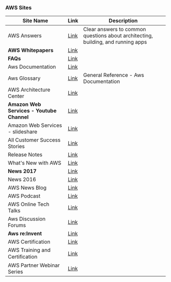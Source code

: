 ### AWS Sites

| Site Name | Link | Description |
| --- | --- | --- |
| AWS Answers | [Link](https://aws.amazon.com/answers/) | Clear answers to common questions about architecting, building, and running apps  |
| **AWS Whitepapers** | [Link](https://aws.amazon.com/whitepapers/) | |
| **FAQs** | [Link](https://aws.amazon.com/faqs/) | |
| Aws Documentation | [Link](https://aws.amazon.com/documentation/) | |
| Aws Glossary | [Link](https://docs.aws.amazon.com/general/latest/gr/) | General Reference - Aws Documentation |
| AWS Architecture Center | [Link](https://aws.amazon.com/architecture/) | |
| **Amazon Web Services - Youtube Channel** | [Link](https://www.youtube.com/user/AmazonWebServices) | |
| Amazon Web Services - slideshare | [Link](https://www.slideshare.net/AmazonWebServices) | |
| All Customer Success Stories | [Link](https://aws.amazon.com/solutions/case-studies/all/) | |
| Release Notes | [Link](https://aws.amazon.com/releasenotes/) | |
| What's New with AWS | [Link](https://aws.amazon.com/new/) | |
| **News 2017** | [Link](https://aws.amazon.com/about-aws/whats-new/2017/) | |
| News 2016 | [Link](https://aws.amazon.com/about-aws/whats-new/2016/) | |
| AWS News Blog | [Link](https://aws.amazon.com/blogs/aws/) | |
| AWS Podcast | [Link](https://aws.amazon.com/podcasts/aws-podcast/) | |
| AWS Online Tech Talks | [Link](https://aws.amazon.com/about-aws/events/monthlywebinarseries/) | |
| Aws Discussion Forums | [Link](https://forums.aws.amazon.com/index.jspa) | |
| **Aws re:Invent** | [Link](https://reinvent.awsevents.com/) | |
| AWS Certification | [Link](https://aws.amazon.com/certification/) | |
| AWS Training and Certiﬁcation | [Link](https://www.aws.training/) | |
| AWS Partner Webinar Series | [Link](https://aws.amazon.com/webinars/partner-webinar-series/) | |
